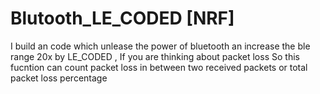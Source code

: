 # Blutooth_LE_CODED [NRF]
 I build an code which unlease the power of bluetooth an increase the ble range 20x by LE_CODED , If you are thinking about packet loss So this fucntion can count packet loss in between two received packets  or total packet loss percentage
